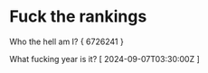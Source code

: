# Fuck the rankings

Who the hell am I?
{ 6726241 }

What fucking year is it?
[ 2024-09-07T03:30:00Z ]
